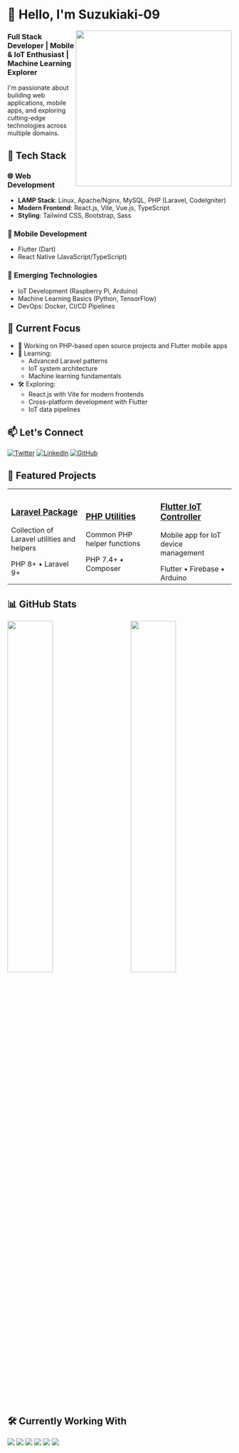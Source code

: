 # 👋 Hello, I'm Suzukiaki-09 

<img align="right" src="https://raw.githubusercontent.com/suzukiaki-09/suzukiaki-09/main/banner.png" width="350" />

### Full Stack Developer | Mobile & IoT Enthusiast | Machine Learning Explorer

I'm passionate about building web applications, mobile apps, and exploring cutting-edge technologies across multiple domains.

## 🔧 Tech Stack

### 🌐 Web Development
- **LAMP Stack**: Linux, Apache/Nginx, MySQL, PHP (Laravel, CodeIgniter)
- **Modern Frontend**: React.js, Vite, Vue.js, TypeScript
- **Styling**: Tailwind CSS, Bootstrap, Sass

### 📱 Mobile Development
- Flutter (Dart)
- React Native (JavaScript/TypeScript)

### 🚀 Emerging Technologies
- IoT Development (Raspberry Pi, Arduino)
- Machine Learning Basics (Python, TensorFlow)
- DevOps: Docker, CI/CD Pipelines

## 🚀 Current Focus

- 🔭 Working on PHP-based open source projects and Flutter mobile apps
- 🌱 Learning: 
  - Advanced Laravel patterns
  - IoT system architecture
  - Machine learning fundamentals
- 🛠️ Exploring: 
  - React.js with Vite for modern frontends
  - Cross-platform development with Flutter
  - IoT data pipelines

## 📫 Let's Connect

[![Twitter](https://img.shields.io/badge/Twitter-1DA1F2?style=for-the-badge&logo=twitter&logoColor=white)](https://twitter.com/yourhandle)
[![LinkedIn](https://img.shields.io/badge/LinkedIn-0077B5?style=for-the-badge&logo=linkedin&logoColor=white)](https://www.linkedin.com/in/benito-guzman-823478315/)
[![GitHub](https://img.shields.io/badge/GitHub-100000?style=for-the-badge&logo=github&logoColor=white)](https://github.com/suzukiaki-09)

## 🌟 Featured Projects

<table>
  <tr>
    <td width="33%">
      <h3><a href="https://github.com/suzukiaki-09/laravel-awesome">Laravel Package</a></h3>
      <p>Collection of Laravel utilities and helpers</p>
      <span>PHP 8+</span> • <span>Laravel 9+</span>
    </td>
    <td width="33%">
      <h3><a href="https://github.com/suzukiaki-09/php-utils">PHP Utilities</a></h3>
      <p>Common PHP helper functions</p>
      <span>PHP 7.4+</span> • <span>Composer</span>
    </td>
    <td width="33%">
      <h3><a href="#">Flutter IoT Controller</a></h3>
      <p>Mobile app for IoT device management</p>
      <span>Flutter</span> • <span>Firebase</span> • <span>Arduino</span>
    </td>
  </tr>
</table>

## 📊 GitHub Stats

<img align="left" src="https://github-readme-stats.vercel.app/api?username=suzukiaki-09&show_icons=true&theme=radical&hide_border=true" width="45%" />
<img align="right" src="https://github-readme-stats.vercel.app/api/top-langs/?username=suzukiaki-09&layout=compact&theme=radical&hide_border=true" width="45%" />
<br clear="both"/>

## 🛠️ Currently Working With

<img src="https://img.shields.io/badge/PHP-777BB4?style=for-the-badge&logo=php&logoColor=white" /> <img src="https://img.shields.io/badge/Laravel-FF2D20?style=for-the-badge&logo=laravel&logoColor=white" /> <img src="https://img.shields.io/badge/Flutter-02569B?style=for-the-badge&logo=flutter&logoColor=white" /> <img src="https://img.shields.io/badge/React-20232A?style=for-the-badge&logo=react&logoColor=61DAFB" /> <img src="https://img.shields.io/badge/Vite-B73BFE?style=for-the-badge&logo=vite&logoColor=FFD62E" /> <img src="https://img.shields.io/badge/Arduino-00979D?style=for-the-badge&logo=arduino&logoColor=white" />
